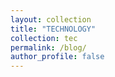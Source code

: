 ```yaml
---
layout: collection
title: "TECHNOLOGY"
collection: tec
permalink: /blog/
author_profile: false
---
```

